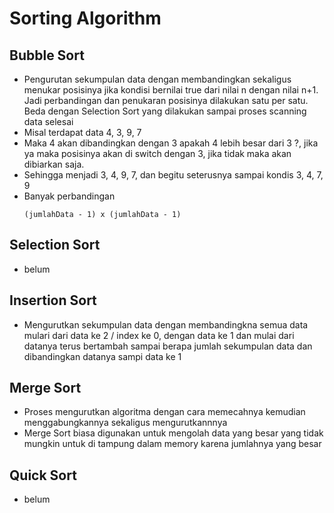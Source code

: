 # Sorting Algorithm
## Bubble Sort
- Pengurutan sekumpulan data dengan membandingkan sekaligus menukar posisinya jika kondisi bernilai true dari nilai n dengan nilai n+1. Jadi perbandingan dan penukaran posisinya dilakukan satu per satu. Beda dengan Selection Sort yang dilakukan sampai proses scanning data selesai
- Misal terdapat data 4, 3, 9, 7
- Maka 4 akan dibandingkan dengan 3 apakah 4 lebih besar dari 3 ?, jika ya maka posisinya akan di switch dengan 3, jika tidak maka akan dibiarkan saja.
- Sehingga menjadi 3, 4, 9, 7, dan begitu seterusnya sampai kondis 3, 4, 7, 9
- Banyak perbandingan
  ```
  (jumlahData - 1) x (jumlahData - 1)
  ```

## Selection Sort
- belum

## Insertion Sort
- Mengurutkan sekumpulan data dengan membandingkna semua data mulari dari data ke 2 / index ke 0, dengan data ke 1 dan mulai dari datanya terus bertambah sampai berapa jumlah sekumpulan data dan dibandingkan datanya sampi data ke 1

## Merge Sort
- Proses mengurutkan algoritma dengan cara memecahnya kemudian menggabungkannya sekaligus mengurutkannnya
- Merge Sort biasa digunakan untuk mengolah data yang besar yang tidak mungkin untuk di tampung dalam memory karena jumlahnya yang besar

## Quick Sort
- belum
